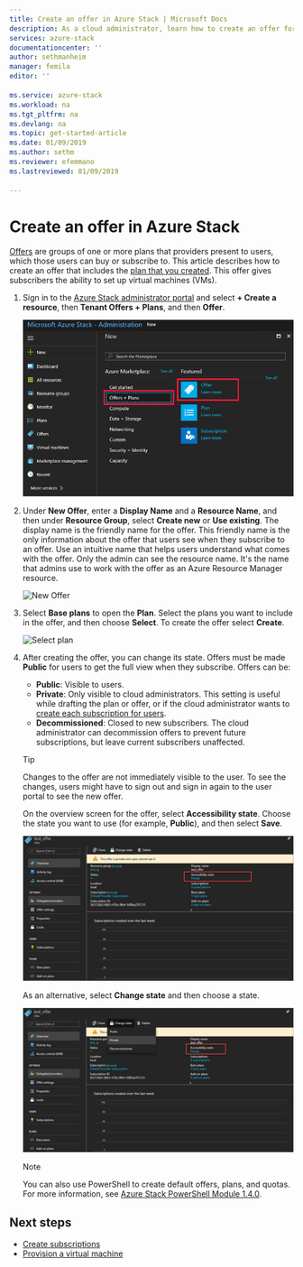 ```yaml
---
title: Create an offer in Azure Stack | Microsoft Docs
description: As a cloud administrator, learn how to create an offer for your users in Azure Stack.
services: azure-stack
documentationcenter: ''
author: sethmanheim
manager: femila
editor: ''

ms.service: azure-stack
ms.workload: na
ms.tgt_pltfrm: na
ms.devlang: na
ms.topic: get-started-article
ms.date: 01/09/2019
ms.author: sethm
ms.reviewer: efemmano
ms.lastreviewed: 01/09/2019

---
```

# Create an offer in Azure Stack

[Offers](azure-stack-key-features.md) are groups of one or more plans that providers present to users, which those users can buy or subscribe to. This article describes how to create an offer that includes the [plan that you created](azure-stack-create-plan.md). This offer gives subscribers the ability to set up virtual machines (VMs).

1. Sign in to the [Azure Stack administrator portal](https://adminportal.local.azurestack.external) and select **+ Create a resource**, then **Tenant Offers + Plans**, and then **Offer**.

   ![Create an offer](media/azure-stack-create-offer/image01.png)
  
2. Under **New Offer**, enter a **Display Name** and a **Resource Name**, and then under **Resource Group**, select **Create new** or **Use existing**. The display name is the friendly name for the offer. This friendly name is the only information about the offer that users see when they subscribe to an offer. Use an intuitive name that helps users understand what comes with the offer. Only the admin can see the resource name. It's the name that admins use to work with the offer as an Azure Resource Manager resource.

   ![New Offer](media/azure-stack-create-offer/image01a.png)
  
3. Select **Base plans** to open the **Plan**. Select the plans you want to include in the offer, and then choose **Select**. To create the offer select **Create**.

   ![Select plan](media/azure-stack-create-offer/image02.png)
  
4. After creating the offer, you can change its state. Offers must be made **Public** for users to get the full view when they subscribe. Offers can be:

   - **Public**: Visible to users.
   - **Private**: Only visible to cloud administrators. This setting is useful while drafting the plan or offer, or if the cloud administrator wants to [create each subscription for users](azure-stack-subscribe-plan-provision-vm.md#create-a-subscription-as-a-cloud-operator).
   - **Decommissioned**: Closed to new subscribers. The cloud administrator can decommission offers to prevent future subscriptions, but leave current subscribers unaffected.

   > [!TIP]  
   > Changes to the offer are not immediately visible to the user. To see the changes, users might have to sign out and sign in again to the user portal to see the new offer.

   On the overview screen for the offer, select **Accessibility state**. Choose the state you want to use (for example, **Public**), and then select **Save**.

     ![Choose the state](media/azure-stack-create-offer/change-stage-1807.png)

     As an alternative, select **Change state** and then choose a state.

    ![Select Accessibility state](media/azure-stack-create-offer/change-stage-select-1807.png)

   > [!NOTE]
   > You can also use PowerShell to create default offers, plans, and quotas. For more information, see [Azure Stack PowerShell Module 1.4.0](/powershell/azure/azure-stack/overview?view=azurestackps-1.4.0).

## Next steps

- [Create subscriptions](azure-stack-subscribe-plan-provision-vm.md)
- [Provision a virtual machine](azure-stack-provision-vm.md)
